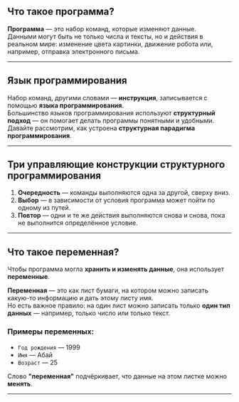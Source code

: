 ## Что такое программа?  
  
**Программа** — это набор команд, которые изменяют данные.    
Данными могут быть не только числа и тексты, но и действия в реальном мире: изменение цвета картинки, движение робота или, например, отправка электронного письма.  
  
---  
  
## Язык программирования  
  
Набор команд, другими словами — **инструкция**, записывается с помощью **языка программирования**.    
Большинство языков программирования используют **структурный подход** — он помогает делать программы понятными и удобными.    
Давайте рассмотрим, как устроена **структурная парадигма программирования**.  
  
---  
  
## Три управляющие конструкции структурного программирования  
  
1. **Очередность** — команды выполняются одна за другой, сверху вниз.  
2. **Выбор** — в зависимости от условия программа может пойти по одному из путей.  
3. **Повтор** — одни и те же действия выполняются снова и снова, пока не выполнится определённое условие.  

---  
<div style="page-break-after: always;"></div>

## Что такое переменная?  
  
Чтобы программа могла **хранить и изменять данные**, она использует **переменные**.  
  
**Переменная** — это как лист бумаги, на котором можно записать какую-то информацию и дать этому листу имя.    
Но есть важное правило: на один лист можно записать только **один тип данных** — например, только число или только текст.  
  
### Примеры переменных:  
  
- `Год рождения` — 1999    
- `Имя` — Абай    
- `Возраст` — 25  
  
Слово **"переменная"** подчёркивает, что данные на этом листке можно **менять**.    

---

<div style="page-break-after: always;"></div>